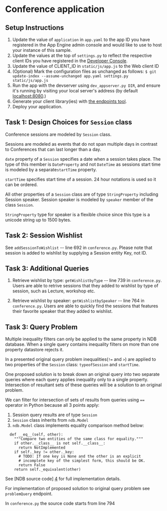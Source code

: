 # Conference application

## Setup Instructions
1. Update the value of `application` in `app.yaml` to the app ID you
   have registered in the App Engine admin console and would like to use to host
   your instance of this sample.
1. Update the values at the top of `settings.py` to
   reflect the respective client IDs you have registered in the
   [Developer Console][1].
1. Update the value of CLIENT_ID in `static/js/app.js` to the Web client ID
1. (Optional) Mark the configuration files as unchanged as follows:
   `$ git update-index --assume-unchanged app.yaml settings.py static/js/app.js`
1. Run the app with the devserver using `dev_appserver.py DIR`, and ensure it's running by visiting
   your local server's address (by default [localhost:8080][2].)
1. Generate your client library(ies) with [the endpoints tool][3].
1. Deploy your application.


## Task 1: Design Choices for `Session` class
Conference sessions are modeled by `Session` class. 

Sessions are modeled as events that do not span multiple days in contrast to 
Conferences that can last longer than a day. 

`date` property of a `Session` specifies a date when a session takes place. The type of this member is `DateProperty` and not `DateTime` as sessions start time is modeled by a separate`startTime` property. 

`startTime` specifies start time of a session. 24 hour notations is used so it can be ordered. 

All other properties of a `Session` class are of type `StringProperty` including Session speaker. 
Session speaker is modeled by `speaker` member of the class `Session`. 

`StringProperty` type for speaker is a flexible choice since this type is a unicode string up to 1500 bytes. 

## Task 2: Session Wishlist
See `addSessionToWishlist` -- line 692 in `conference.py`. 
Please note that session is added to wishlist by supplying a Session entity Key, not ID. 

## Task 3: Additional Queries
1. Retrieve wishlist by type: `getWishlistbyType` -- line 739 in `conference.py`.
Users are able to retrive sessions that they added to wishlist by type of session, such as Lecture, workshop etc. 

2. Retrieve wishlist by speaker: `getWishlistbySpeaker` -- line 764 in `conference.py`. 
Users are able to quickly find the sessions that features their favorite speaker that they added to wishlist. 

## Task 3: Query Problem
Multiple inequality filters can only be applied to the same property in NDB database. 
When a single query contains inequality filters on more than one property datastore rejects it. 

In a presented original query problem inequalities(`!=` and `>`) are applied to two properties of the `Session` class: `typeofSession` and `startTime`. 

One proposed solution is to break down an original query into two separate queries where each query applies inequality only to a single property. 
Intersection of resultant sets of these queries will be a solution to an original problem.

We can filter for intersection of sets of results from queries using `==` operator in Python because all 3 points apply:
   1. Session query results are of type `Session`
   1. `Session` class inherits from `ndb.Model` 
   1. `ndb.Model` class implements equality comparison method below: 
```
  def __eq__(self, other):
    """Compare two entities of the same class for equality."""
    if other.__class__ is not self.__class__:
      return NotImplemented
    if self._key != other._key:
      # TODO: If one key is None and the other is an explicit
      # incomplete key of the simplest form, this should be OK.
      return False
    return self._equivalent(other)

```

See [NDB source code] [4] for full implementation details. 
 
For implementation of proposed solution to original query problem see `problemQuery` endpoint.

In `conference.py` the source code starts from line 794




[1]: https://console.developers.google.com/
[2]: https://localhost:8080/
[3]: https://developers.google.com/appengine/docs/python/endpoints/endpoints_tool
[4]: https://github.com/GoogleCloudPlatform/datastore-ndb-python/blob/3360752d371e84d9d3433be97a75324f267ec8f8/ndb/model.py

